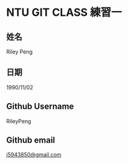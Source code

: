 # NTU GIT CLASS 練習一

姓名
----
Riley Peng

日期
----
1990/11/02

Github Username
---------------
RileyPeng

Github email
---------------
j5943850@gmail.com